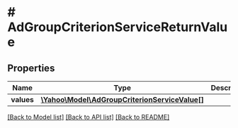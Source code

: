 # # AdGroupCriterionServiceReturnValue

## Properties

Name | Type | Description | Notes
------------ | ------------- | ------------- | -------------
**values** | [**\Yahoo\Model\AdGroupCriterionServiceValue[]**](AdGroupCriterionServiceValue.md) |  | [optional] 

[[Back to Model list]](../../README.md#documentation-for-models) [[Back to API list]](../../README.md#documentation-for-api-endpoints) [[Back to README]](../../README.md)


